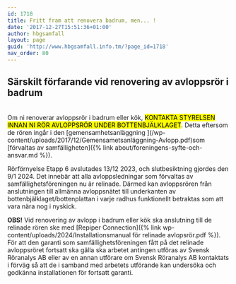 ```yaml
---
id: 1718
title: Fritt fram att renovera badrum, men... !
date: '2017-12-27T15:51:36+01:00'
author: hbgsamfall
layout: page
guid: 'http://www.hbgsamfall.info.tm/?page_id=1718'
nav_order: 80
---
```


## Särskilt förfarande vid renovering av avloppsrör i badrum

 <BR>
Om ni renoverar avloppsrör i badrum eller kök, <mark>KONTAKTA STYRELSEN INNAN NI RÖR AVLOPPSRÖR UNDER BOTTENBJÄLKLAGET</mark>. Detta eftersom de rören ingår i den [gemensamhetsanläggning ](/wp-content/uploads/2017/12/Gemensametsanläggning-Avlopp.pdf)som [förvaltas av samfälligheten]({% link about/foreningens-syfte-och-ansvar.md %}).

Rörförnyelse Etapp 6 avslutades 13/12 2023, och slutbesiktning gjordes den 9/1 2024. Det innebär att alla avloppsledningar som förvaltas av samfällighetsföreningen nu är relinade. Därmed kan avloppsrören från anslutningen till allmänna avloppsnätet till underkanten av bottenbjälklaget/bottenplattan i varje radhus funktionellt betraktas som att vara nära nog i nyskick.

**OBS!**  Vid renovering av avlopp i badrum eller kök ska anslutning till de relinade rören ske med [Repiper Connection]({% link wp-content/uploads/2024/Installationsmanual för relinade avlopsrör.pdf %}). För att den garanti som samfällighetsföreningen fått på det relinade avloppsröret fortsatt ska gälla ska arbetet antingen utföras av Svensk Röranalys AB eller av en annan utförare om Svensk Röranalys AB kontaktats i förväg så att de i samband med arbetets utförande kan undersöka och godkänna installationen för fortsatt garanti.
